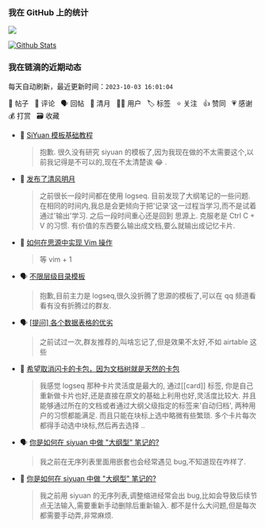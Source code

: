 ### 我在 GitHub 上的统计

<a title="Hits" target="_blank" href="https://github.com/Crowds21/Crowds21"><img src="https://hits.b3log.org/crowds21/crowds21.svg"></a>

[![Github Stats](https://github-readme-stats.vercel.app/api?username=crowds21&theme=tokyonight&show_icons=true)](https://github.com/crowds21)

<!--events start -->

### 我在链滴的近期动态

每天自动刷新，最近更新时间：`2023-10-03 16:01:04`

📝 帖子 &nbsp; 💬 评论 &nbsp; 🗣 回帖 &nbsp; 🌙 清月 &nbsp; 👨‍💻 用户 &nbsp; 🏷️ 标签 &nbsp; ⭐️ 关注 &nbsp; 👍 赞同 &nbsp; 💗 感谢 &nbsp; 💰 打赏 &nbsp; 🗃 收藏

* 💬 [SiYuan 模板基础教程](https://ld246.com/article/1627298479208/comment/1686155638456#comments)

  > 抱歉. 很久没有研究 siyuan 的模板了,因为我现在做的不太需要这个,以前我记得是不可以的,现在不太清楚诶 😂 .
* 🌙 [发布了清风明月](https://ld246.com/member/crowds21/breezemoons/1679802306252)

  > 之前很长一段时间都在使用 logseq. 目前发现了大纲笔记的一些问题. 在相同的时间内,我总是会更倾向于把'记录'这一过程当学习,而不是试着通过'输出'学习. 之后一段时间重心还是回到 思源上. 克服老是 Ctrl C + V 的习惯. 有价值的东西要么输出成文档,要么就输出成记忆卡片.
* 💬 [如何在思源中实现 Vim 操作](https://ld246.com/article/1673357325312/comment/1673561897085#comments)

  > 等 vim + 1
* 🗣 [不限层级目录模板](https://ld246.com/article/1632302122435/comment/1671207563979#comments)

  > 抱歉,目前主力是 logseq,很久没折腾了思源的模板了,可以在 qq 频道看看有没有折腾过的群友.
* 🗣 [[提问] 各个数据表格的优劣](https://ld246.com/article/1638179178806/comment/1666143831700#comments)

  > 之前试过一次,群友推荐的,叫啥忘记了,但是效果不太好,不如 airtable 这些
* 💬 [希望取消闪卡的卡包，因为文档树就是天然的卡包](https://ld246.com/article/1673512327205/comment/1673561425168#comments)

  > 我感觉 logseq 那种卡片灵活度是最大的, 通过[[card]] 标签, 你是自己重新做卡片也好,还是直接在原文的基础上利用也好,灵活度比较大. 并且能够通过所在的文档或者通过大纲父级指定的标签来'自动归档', 两种用户的习惯都能满足. 而且只能在块标上选中略微有些繁琐. 多个卡片每次都得手动选中块标,然后再去选择 ..
* 🗣 [你是如何在 siyuan 中做 "大纲型" 笔记的?](https://ld246.com/article/1663579250394/comment/1663588839142#comments)

  > 我之前在无序列表里面用嵌套也会经常遇见 bug,不知道现在咋样了.
* 💬 [你是如何在 siyuan 中做 "大纲型" 笔记的?](https://ld246.com/article/1663579250394/comment/1663662465634#comments)

  > 我之前用 siyuan 的无序列表,调整缩进经常会出 bug,比如会导致后续节点无法输入,需要重新手动删除后重新输入. 都不是什么大问题,但是每次都需要手动弄,非常麻烦.


<!--events end -->
